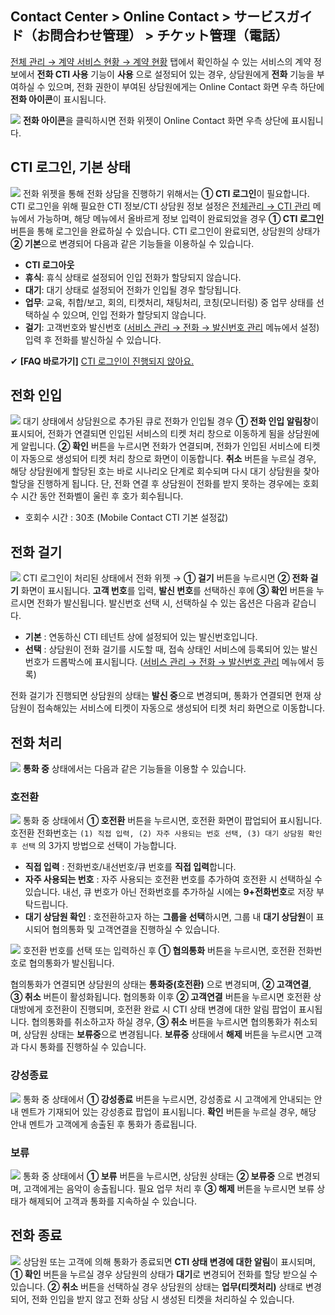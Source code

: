 ## Contact Center > Online Contact > サービスガイド（お問合わせ管理） > チケット管理（電話）

[전체 관리 → 계약 서비스 현황 → 계약 현황](https://docs.toast.com/ko/Contact%20Center/ko/online-contact-guide-global-management/#_2) 탭에서 확인하실 수 있는 서비스의 계약 정보에서 **전화 CTI 사용** 기능이 **사용** 으로 설정되어 있는 경우, 상담원에게 **전화** 기능을 부여하실 수 있으며, 전화 권한이 부여된 상담원에게는 Online Contact 화면 우측 하단에 **전화 아이콘**이 표시됩니다.

![](http://static.toastoven.net/prod_contact_center/cti_1.gif)
**전화 아이콘**을 클릭하시면 전화 위젯이 Online Contact 화면 우측 상단에 표시됩니다. 

## CTI 로그인, 기본 상태
![](http://static.toastoven.net/prod_contact_center/2.2.3-(10).png)
전화 위젯을 통해 전화 상담을 진행하기 위해서는 **① CTI 로그인**이 필요합니다. CTI 로그인을 위해 필요한 CTI 정보/CTI 상담원 정보 설정은 [전체관리 → CTI 관리](https://docs.toast.com/ko/Contact%20Center/ko/online-contact-guide-global-management/#cti) 메뉴에서 가능하며, 해당 메뉴에서 올바르게 정보 입력이 완료되었을 경우 **① CTI 로그인** 버튼을 통해 로그인을 완료하실 수 있습니다. CTI 로그인이 완료되면, 상담원의 상태가 **② 기본**으로 변경되어 다음과 같은 기능들을 이용하실 수 있습니다.

- **CTI 로그아웃**
- **휴식**: 휴식 상태로 설정되어 인입 전화가 할당되지 않습니다.
- **대기**: 대기 상태로 설정되어 전화가 인입될 경우 할당됩니다.
- **업무**: 교육, 취합/보고, 회의, 티켓처리, 채팅처리, 코칭(모니터링) 중 업무 상태를 선택하실 수 있으며, 인입 전화가 할당되지 않습니다.
- **걸기**: 고객번호와 발신번호 ([서비스 관리 → 전화 → 발신번호 관리](https://docs.toast.com/ko/Contact%20Center/ko/online-contact-guide-service-management/#_33) 메뉴에서 설정) 입력 후 전화를 발신하실 수 있습니다. 

✔ **\[FAQ 바로가기]** [CTI 로그인이 진행되지 않아요.](https://nhn-contact.oc.toast.com/oc/hc/article/103/)

## 전화 인입
![](http://static.toastoven.net/prod_contact_center/2.2.3-(11).png)
대기 상태에서 상담원으로 추가된 큐로 전화가 인입될 경우 **① 전화 인입 알림창**이 표시되어, 전화가 연결되면 인입된 서비스의 티켓 처리 창으로 이동하게 됨을 상담원에게 알립니다. **② 확인** 버튼을 누르시면 전화가 연결되며, 전화가 인입된 서비스에 티켓이 자동으로 생성되어 티켓 처리 창으로 화면이 이동합니다. **취소** 버튼을 누르실 경우, 해당 상담원에게 할당된 호는 바로 시나리오 단계로 회수되며 다시 대기 상담원을 찾아 할당을 진행하게 됩니다. 단, 전화 연결 후 상담원이 전화를 받지 못하는 경우에는 호회수 시간 동안 전화벨이 울린 후 호가 회수됩니다. 

- 호회수 시간 : 30초 (Mobile Contact CTI 기본 설정값)

## 전화 걸기
![](http://static.toastoven.net/prod_contact_center/2.2.3-(12).png)
CTI 로그인이 처리된 상태에서 전화 위젯 → **① 걸기** 버튼을 누르시면 **② 전화 걸기** 화면이 표시됩니다.
**고객 번호**를 입력, **발신 번호**를 선택하신 후에 **③ 확인** 버튼을 누르시면 전화가 발신됩니다. 발신번호 선택 시, 선택하실 수 있는 옵션은 다음과 같습니다.

- **기본** : 연동하신 CTI 테넌트 상에 설정되어 있는 발신번호입니다. 
- **선택** : 상담원이 전화 걸기를 시도할 때, 접속 상태인 서비스에 등록되어 있는 발신번호가 드롭박스에 표시됩니다. ([서비스 관리 → 전화 → 발신번호 관리](https://docs.toast.com/ko/Contact%20Center/ko/online-contact-guide-service-management/#_33) 메뉴에서 등록)

전화 걸기가 진행되면 상담원의 상태는 **발신 중**으로 변경되며, 통화가 연결되면 현재 상담원이 접속해있는 서비스에 티켓이 자동으로 생성되어 티켓 처리 화면으로 이동합니다.

## 전화 처리
![](http://static.toastoven.net/prod_contact_center/2.2.3-(13).png)
**통화 중** 상태에서는 다음과 같은 기능들을 이용할 수 있습니다.

### 호전환
![](http://static.toastoven.net/prod_contact_center/2.2.3-(13)_1_1.png)
통화 중 상태에서 **① 호전환** 버튼을 누르시면, 호전환 화면이 팝업되어 표시됩니다.
호전환 전화번호는 `(1) 직접 입력, (2) 자주 사용되는 번호 선택, (3) 대기 상담원 확인 후 선택` 의 3가지 방법으로 선택이 가능합니다.

- **직접 입력** : 전화번호/내선번호/큐 번호를 **직접 입력**합니다. 
- **자주 사용되는 번호** : 자주 사용되는 호전환 번호를 추가하여 호전환 시 선택하실 수 있습니다. 내선, 큐 번호가 아닌 전화번호를 추가하실 시에는 **9+전화번호**로 저장 부탁드립니다.
- **대기 상담원 확인** : 호전환하고자 하는 **그룹을 선택**하시면, 그룹 내 **대기 상담원**이 표시되어 협의통화 및 고객연결을 진행하실 수 있습니다. 

![](http://static.toastoven.net/prod_contact_center/2.2.3-(13)_2.png)
호전환 번호를 선택 또는 입력하신 후 **① 협의통화** 버튼을 누르시면, 호전환 전화번호로 협의통화가 발신됩니다.

협의통화가 연결되면 상담원의 상태는 **통화중(호전환)** 으로 변경되며, **② 고객연결**, **③ 취소** 버튼이 활성화됩니다. 
협의통화 이후 **② 고객연결** 버튼을 누르시면 호전환 상대방에게 호전환이 진행되며, 호전환 완료 시 CTI 상태 변경에 대한 알림 팝업이 표시됩니다. 협의통화를 취소하고자 하실 경우, **③ 취소** 버튼을 누르시면 협의통화가 취소되며, 상담원 상태는 **보류중**으로 변경됩니다. **보류중** 상태에서 **해제** 버튼을 누르시면 고객과 다시 통화를 진행하실 수 있습니다.

### 강성종료
![](http://static.toastoven.net/prod_contact_center/2.2.3-(13)_3.png)
통화 중 상태에서 **① 강성종료** 버튼을 누르시면, 강성종료 시 고객에게 안내되는 안내 멘트가 기재되어 있는 강성종료 팝업이 표시됩니다.
**확인** 버튼을 누르실 경우, 해당 안내 멘트가 고객에게 송출된 후 통화가 종료됩니다.

### 보류
![](http://static.toastoven.net/prod_contact_center/2.2.3-(13)_4.png)
통화 중 상태에서 **① 보류** 버튼을 누르시면, 상담원 상태는 **② 보류중** 으로 변경되며, 고객에게는 음악이 송출됩니다. 필요 업무 처리 후 **③ 해제** 버튼을 누르시면 보류 상태가 해제되어 고객과 통화를 지속하실 수 있습니다.

## 전화 종료
![](http://static.toastoven.net/prod_contact_center/2.2.3-(14).png)
상담원 또는 고객에 의해 통화가 종료되면 **CTI 상태 변경에 대한 알림**이 표시되며, **① 확인** 버튼을 누르실 경우 상담원의 상태가 **대기**로 변경되어 전화를 할당 받으실 수 있습니다.
**② 취소** 버튼을 선택하실 경우 상담원의 상태는 **업무(티켓처리)** 상태로 변경되어, 전화 인입을 받지 않고 전화 상담 시 생성된 티켓을 처리하실 수 있습니다. 
